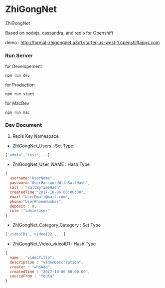 # ZhiGongNet
ZhiGongNet

Based on nodejs, cassandra, and redis for Openshift

demo : http://formal-zhigongnet.a3c1.starter-us-west-1.openshiftapps.com

### Run Server 
for Developement 
```
npm run dev
```

for Production 
```
npm run start 
```

for MacDev 
```
npm run mac
```


### Dev Document 
1. Redis Key Namespace 

  - ZhiGongNet_Users : Set Type 
```javascript
['admin','test',...]
```

  - ZhiGongNet_User_NAME : Hash Type
```javascript
{ 
  username:"UserName", 
  password:"UserPasswordWithSaltHash", 
  salt : "saltByTimeHash"
  createdTime:"2017-10-06 00:00:00", 
  email:"UserEmail@mail.com", 
  phone:"UserPhoneNumber", 
  deposit : 0,
  role :"admin/user"
}
```

  - ZhiGongNet_Category_Category : Set Type
```javascript
['videoID1','videoID2',...]
```

  - ZhiGongNet_Video_videoID1 : Hash Type
```javascript
{
  name : "videoTitle",
  description : "videoDescription",
  creater : "whoAdd",
  createdTime : "2017-10-06 00:00:00",
  sourceFrom : "YouKu"
}
```



